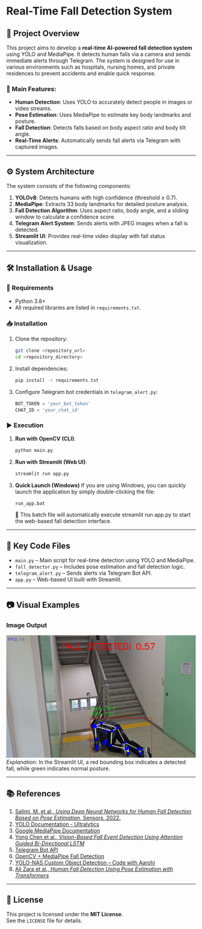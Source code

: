 # Real-Time Fall Detection System

## 📌 Project Overview

This project aims to develop a **real-time AI-powered fall detection system** using YOLO and MediaPipe. It detects human falls via a camera and sends immediate alerts through Telegram. The system is designed for use in various environments such as hospitals, nursing homes, and private residences to prevent accidents and enable quick response.

### 🔑 Main Features:
- **Human Detection**: Uses YOLO to accurately detect people in images or video streams.
- **Pose Estimation**: Uses MediaPipe to estimate key body landmarks and posture.
- **Fall Detection**: Detects falls based on body aspect ratio and body tilt angle.
- **Real-Time Alerts**: Automatically sends fall alerts via Telegram with captured images.

---

## ⚙️ System Architecture

The system consists of the following components:

1. **YOLOv8**: Detects humans with high confidence (threshold ≥ 0.7).
2. **MediaPipe**: Extracts 33 body landmarks for detailed posture analysis.
3. **Fall Detection Algorithm**: Uses aspect ratio, body angle, and a sliding window to calculate a confidence score.
4. **Telegram Alert System**: Sends alerts with JPEG images when a fall is detected.
5. **Streamlit UI**: Provides real-time video display with fall status visualization.

---

## 🛠️ Installation & Usage

### 🔧 Requirements
- Python 3.8+
- All required libraries are listed in `requirements.txt`.

### 📥 Installation

1. Clone the repository:
   ```bash
   git clone <repository_url>
   cd <repository_directory>
   ```

2. Install dependencies:
   ```bash
   pip install -r requirements.txt
   ```

3. Configure Telegram bot credentials in `telegram_alert.py`:
   ```python
   BOT_TOKEN = 'your_bot_token'
   CHAT_ID = 'your_chat_id'
   ```

### ▶️ Execution

1. **Run with OpenCV (CLI)**:
   ```bash
   python main.py
   ```

2. **Run with Streamlit (Web UI)**:
   ```bash
   streamlit run app.py
   ```
3. **Quick Launch (Windows)**
  If you are using Windows, you can quickly launch the application by simply double-clicking the file:
   ```bash
   run_app.bat
   ```
   📌 This batch file will automatically execute streamlit run app.py to start the web-based fall detection interface.
---

## 📂 Key Code Files

- `main.py` – Main script for real-time detection using YOLO and MediaPipe.
- `fall_detector.py` – Includes pose estimation and fall detection logic.
- `telegram_alert.py` – Sends alerts via Telegram Bot API.
- `app.py` – Web-based UI built with Streamlit.

---

## 📷 Visual Examples

### Image Output
![Fall Detection Screenshot](Test/Test1.png)  
*Explanation*: In the Streamlit UI, a red bounding box indicates a detected fall, while green indicates normal posture.

---

## 📚 References

1. [Salimi, M. et al., *Using Deep Neural Networks for Human Fall Detection Based on Pose Estimation*, Sensors, 2022.](https://www.mdpi.com/1424-8220/22/12/4544#fig_body_display_sensors-22-04544-f001)
2. [YOLO Documentation - Ultralytics](https://docs.ultralytics.com)
3. [Google MediaPipe Documentation](https://ai.google.dev/edge/mediapipe/solutions)
4. [Yong Chen et al., *Vision-Based Fall Event Detection Using Attention Guided Bi-Directional LSTM*](https://www.researchgate.net/publication/346894576_Vision-Based_Fall_Event_Detection_in_Complex_Background_Using_Attention_Guided_Bi-Directional_LSTM)
5. [Telegram Bot API](https://core.telegram.org/bots/api)
6. [OpenCV + MediaPipe Fall Detection](https://github.com/onenationonemind1/falling_detection)
7. [YOLO-NAS Custom Object Detection – Code with Aarohi](https://youtu.be/pgf9bPuEsFo?si=MR7y7VPIFWNPCVbZ)
8. [Ali Zara et al., *Human Fall Detection Using Pose Estimation with Transformers*](https://www.sciencedirect.com/science/article/pii/S0952197624019687)

---

## 📄 License

This project is licensed under the **MIT License**.  
See the `LICENSE` file for details.
